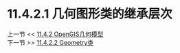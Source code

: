 # 11.4.2.1 几何图形类的继承层次  

上一节 << [11.4.2 OpenGIS几何模型](../The%20OpenGIS%20Geometry%20Model.md)  
下一节 >> [11.4.2.2 Geometry类](../02/Geometry%20Class.md)